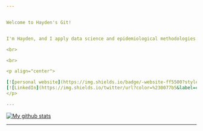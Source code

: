```yaml
---


Welcome to Hayden's Git!


I'm Hayden, and I apply data science and epidemiological methodologies to address challenges in healthcare. My scientific curiosity has landed provided me with a diverse portfolio, ranging from working with chicken-farming families in rural Ecuador to supporting large biotechnology and pharmaceutical clients with various epidemiological analyses. Here, you will find source code for modelling, report automation, and general programming. 

<br>

<br>

<p align="center">

[![personal website](https://img.shields.io/badge/-website-ff5500?style=flat&link=https://www.haydenhedman.com/)](https://www.haydenhedman.com/) 
[![LinkedIn](https://img.shields.io/twitter/url?color=%230077b5&label=connect&logo=linkedin&logoColor=%230077b5&style=flat&url=https://https://www.linkedin.com/in/hayden-hedman/)](https://www.linkedin.com/in/hayden-hedman/) 
</p>

---
```


[![My github stats](https://github-readme-stats.vercel.app/api?username=h-hedman&layout=compact&theme=synthwave&show_icons=true)](https://github.com/h-hedman/github-readme-stats)

<!-- &title_color=#2DE9FF&icon_color=2DE9FF&text_color=2DE9FF&bg_color=FFFFFF ---> 
<!-- <img align="center" src="https://github-readme-stats.vercel.app/api/top-langs/?username=h-hedman&layout=compact&theme=synthwave" /> -->



---
